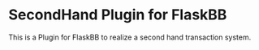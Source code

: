 # SecondHand Plugin for FlaskBB
This is a Plugin for FlaskBB to realize a second hand transaction system.


